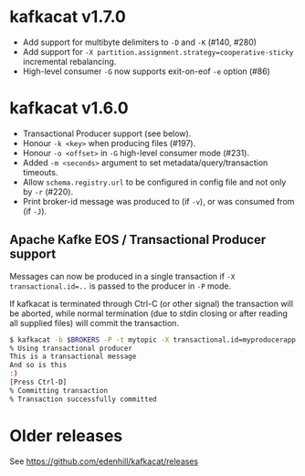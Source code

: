 # kafkacat v1.7.0

 * Add support for multibyte delimiters to `-D` and `-K` (#140, #280)
 * Add support for `-X partition.assignment.strategy=cooperative-sticky` incremental rebalancing.
 * High-level consumer `-G` now supports exit-on-eof `-e` option (#86)


# kafkacat v1.6.0

 * Transactional Producer support (see below).
 * Honour `-k <key>` when producing files (#197).
 * Honour `-o <offset>` in `-G` high-level consumer mode (#231).
 * Added `-m <seconds>` argument to set metadata/query/transaction timeouts.
 * Allow `schema.registry.url` to be configured in config file and
   not only by `-r` (#220).
 * Print broker-id message was produced to (if `-v`),
   or was consumed from (if `-J`).

## Apache Kafke EOS / Transactional Producer support

Messages can now be produced in a single transaction if `-X transactional.id=..`
is passed to the producer in `-P` mode.

If kafkacat is terminated through Ctrl-C (or other signal) the transaction
will be aborted, while normal termination (due to stdin closing or after reading
all supplied files) will commit the transaction.

```bash
$ kafkacat -b $BROKERS -P -t mytopic -X transactional.id=myproducerapp
% Using transactional producer
This is a transactional message
And so is this
:)
[Press Ctrl-D]
% Committing transaction
% Transaction successfully committed
```


# Older releases

See https://github.com/edenhill/kafkacat/releases
